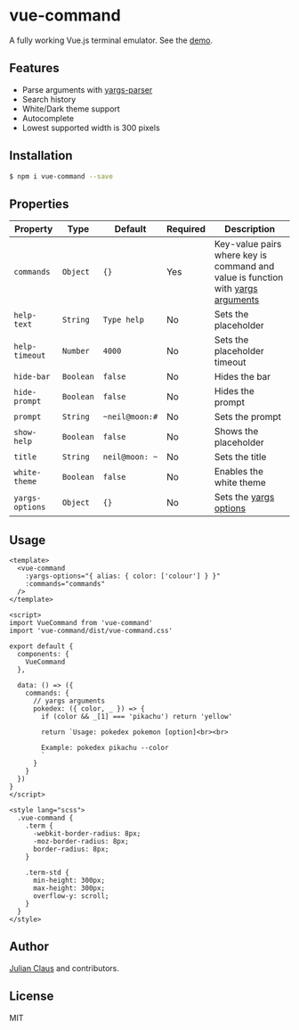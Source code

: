 # vue-command

A fully working Vue.js terminal emulator. See the [demo](https://ndabap.github.io/vue-command/).

## Features

- Parse arguments with [yargs-parser](https://www.npmjs.com/package/yargs-parser)
- Search history
- White/Dark theme support
- Autocomplete
- Lowest supported width is 300 pixels

## Installation

```bash
$ npm i vue-command --save
```

## Properties

| Property              | Type      | Default        | Required | Description                                                                                                                     |
|-----------------------|-----------|----------------|----------|---------------------------------------------------------------------------------------------------------------------------------|
| `commands`            | `Object`  | `{}`           | Yes      | Key-value pairs where key is command and value is function with [yargs arguments](https://github.com/yargs/yargs-parser#readme) |
| `help-text`           | `String`  | `Type help`    | No       | Sets the placeholder                                                                                                            |
| `help-timeout`        | `Number`  | `4000`         | No       | Sets the placeholder timeout                                                                                                    |
| `hide-bar`            | `Boolean` | `false`        | No       | Hides the bar                                                                                                                   |
| `hide-prompt`         | `Boolean` | `false`        | No       | Hides the prompt                                                                                                                |
| `prompt`              | `String`  | `~neil@moon:#` | No       | Sets the prompt                                                                                                                 |
| `show-help`           | `Boolean` | `false`        | No       | Shows the placeholder                                                                                                           |
| `title`               | `String`  | `neil@moon: ~` | No       | Sets the title                                                                                                                  |
| `white-theme`         | `Boolean` | `false`        | No       | Enables the white theme                                                                                                         |
| `yargs-options`       | `Object`  | `{}`           | No       | Sets the [yargs options](https://github.com/yargs/yargs-parser#readme)                                                          |

## Usage

```vue
<template>
  <vue-command
    :yargs-options="{ alias: { color: ['colour'] } }"
    :commands="commands"
  />
</template>

<script>
import VueCommand from 'vue-command'
import 'vue-command/dist/vue-command.css'

export default {
  components: {
    VueCommand
  },

  data: () => ({
    commands: {
      // yargs arguments
      pokedex: ({ color, _ }) => {
        if (color && _[1] === 'pikachu') return 'yellow'

        return `Usage: pokedex pokemon [option]<br><br>

        Example: pokedex pikachu --color
        `
      }
    }
  })
}
</script>

<style lang="scss">
  .vue-command {
    .term {
      -webkit-border-radius: 8px;
      -moz-border-radius: 8px;
      border-radius: 8px;
    }

    .term-std {
      min-height: 300px;
      max-height: 300px;
      overflow-y: scroll;
    }
  }
</style>
```

## Author

[Julian Claus](https://www.julian-claus.de) and contributors.

## License

MIT

